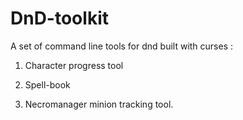 # DnD-toolkit

A set of command line tools for dnd built with curses :

1. Character progress tool

2. Spell-book

3. Necromanager minion tracking tool. 
